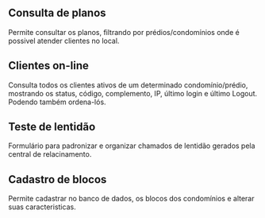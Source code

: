 ## Consulta de planos
Permite consultar os planos, filtrando por prédios/condomínios onde é possivel atender clientes no local.

## Clientes on-line
Consulta todos os clientes ativos de um determinado condomínio/prédio, mostrando os status,	código,	complemento, IP,	último login e último Logout. Podendo também ordena-lós.

## Teste de lentidão
Formulário para padronizar e organizar chamados de lentidão gerados pela central de relacinamento.

## Cadastro de blocos
Permite cadastrar no banco de dados, os blocos dos condomínios e alterar suas caracteristicas. 
